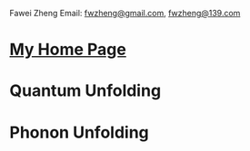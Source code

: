 Fawei Zheng
Email: fwzheng@gmail.com,  fwzheng@139.com

# [My Home Page](https://fwzheng.github.io)
# Quantum Unfolding
# Phonon Unfolding
